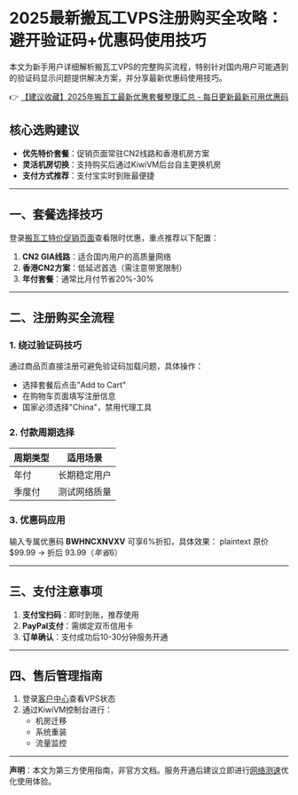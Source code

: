 # 2025最新搬瓦工VPS注册购买全攻略：避开验证码+优惠码使用技巧

本文为新手用户详细解析搬瓦工VPS的完整购买流程，特别针对国内用户可能遇到的验证码显示问题提供解决方案，并分享最新优惠码使用技巧。

👉 [【建议收藏】2025年搬瓦工最新优惠套餐整理汇总 - 每日更新最新可用优惠码](https://bit.ly/banwagon)

## 核心选购建议
- **优先特价套餐**：促销页面常驻CN2线路和香港机房方案
- **灵活机房切换**：支持购买后通过KiwiVM后台自主更换机房
- **支付方式推荐**：支付宝实时到账最便捷

---

## 一、套餐选择技巧
登录[搬瓦工特价促销页面](https://bit.ly/banwagon)查看限时优惠，重点推荐以下配置：
1. **CN2 GIA线路**：适合国内用户的高质量网络
2. **香港CN2方案**：低延迟首选（需注意带宽限制）
3. **年付套餐**：通常比月付节省20%-30%

---

## 二、注册购买全流程

### 1. 绕过验证码技巧
通过商品页直接注册可避免验证码加载问题，具体操作：
- 选择套餐后点击"Add to Cart"
- 在购物车页面填写注册信息
- 国家必须选择"China"，禁用代理工具

### 2. 付款周期选择
| 周期类型 | 适用场景 | 
|---------|--------|
| 年付    | 长期稳定用户 |
| 季度付  | 测试网络质量 |

### 3. 优惠码应用
输入专属优惠码 **BWHNCXNVXV** 可享6%折扣，具体效果：
plaintext
原价 $99.99 → 折后 $93.99（年省$6）

---

## 三、支付注意事项
1. **支付宝扫码**：即时到账，推荐使用
2. **PayPal支付**：需绑定双币信用卡
3. **订单确认**：支付成功后10-30分钟服务开通

---

## 四、售后管理指南
1. 登录[客户中心](https://bit.ly/banwagon)查看VPS状态
2. 通过KiwiVM控制台进行：
   - 机房迁移
   - 系统重装
   - 流量监控

---

**声明**：本文为第三方使用指南，非官方文档。服务开通后建议立即进行[网络测速](https://bit.ly/banwagon)优化使用体验。